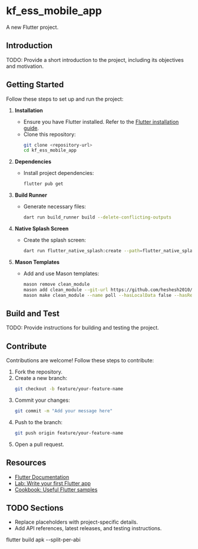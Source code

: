 # kf_ess_mobile_app

A new Flutter project.

## Introduction

TODO: Provide a short introduction to the project, including its objectives and motivation.

## Getting Started

Follow these steps to set up and run the project:

1. **Installation**  
   - Ensure you have Flutter installed. Refer to the [Flutter installation guide](https://docs.flutter.dev/get-started/install).
   - Clone this repository:  
     ```bash
     git clone <repository-url>
     cd kf_ess_mobile_app
     ```

2. **Dependencies**  
   - Install project dependencies:  
     ```bash
     flutter pub get
     ```

3. **Build Runner**  
   - Generate necessary files:  
     ```bash
     dart run build_runner build --delete-conflicting-outputs
     ```

4. **Native Splash Screen**  
   - Create the splash screen:  
     ```bash
     dart run flutter_native_splash:create --path=flutter_native_splash.yaml
     ```

5. **Mason Templates**  
   - Add and use Mason templates:  
     ```bash
     mason remove clean_module
     mason add clean_module --git-url https://github.com/heshesh2010/bricks-diyar/ --git-path clean_module
     mason make clean_module --name poll --hasLocalData false --hasRemoteData true --state_management cubit --areCommentsOn true --addTemplateCode true
     ```

## Build and Test

TODO: Provide instructions for building and testing the project.

## Contribute

Contributions are welcome! Follow these steps to contribute:

1. Fork the repository.
2. Create a new branch:  
   ```bash
   git checkout -b feature/your-feature-name
   ```
3. Commit your changes:  
   ```bash
   git commit -m "Add your message here"
   ```
4. Push to the branch:  
   ```bash
   git push origin feature/your-feature-name
   ```
5. Open a pull request.

## Resources

- [Flutter Documentation](https://docs.flutter.dev/)
- [Lab: Write your first Flutter app](https://docs.flutter.dev/get-started/codelab)
- [Cookbook: Useful Flutter samples](https://docs.flutter.dev/cookbook)

## TODO Sections

- Replace placeholders with project-specific details.
- Add API references, latest releases, and testing instructions.


flutter build apk --split-per-abi